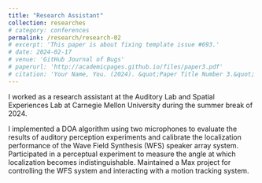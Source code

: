 ```yaml
---
title: "Research Assistant"
collection: researches
# category: conferences
permalink: /research/research-02
# excerpt: 'This paper is about fixing template issue #693.'
# date: 2024-02-17
# venue: 'GitHub Journal of Bugs'
# paperurl: 'http://academicpages.github.io/files/paper3.pdf'
# citation: 'Your Name, You. (2024). &quot;Paper Title Number 3.&quot; <i>GitHub Journal of Bugs</i>. 1(3).'
---
```


I worked as a research assistant at the Auditory Lab and Spatial Experiences Lab at Carnegie Mellon University during the summer break of 2024.

I implemented a DOA algorithm using two microphones to evaluate the results of auditory
perception experiments and calibrate the localization performance of the Wave Field Synthesis
(WFS) speaker array system. Participated in a perceptual experiment to measure the angle at
which localization becomes indistinguishable. Maintained a Max project for controlling the WFS
system and interacting with a motion tracking system.